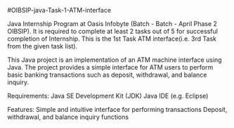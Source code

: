 #OIBSIP-java-Task-1-ATM-interface

Java Internship Program at Oasis Infobyte (Batch - Batch - April Phase 2 OIBSIP).
It is required to complete at least 2 tasks out of 5 for successful completion of Internship.
This is the 1st Task ATM interface(i.e. 3rd Task from the given task list).

This Java project is an implementation of an ATM machine interface using Java. The project provides a simple interface for ATM users to perform basic banking transactions such as deposit, withdrawal, and balance inquiry.

Requirements:
Java SE Development Kit (JDK) 
Java IDE (e.g. Eclipse)

Features:
Simple and intuitive interface for performing transactions
Deposit, withdrawal, and balance inquiry functions
